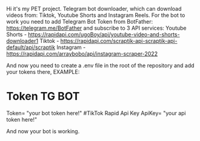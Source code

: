 Hi it's my PET project. Telegram bot downloader, which can download videos from: Tiktok, Youtube Shorts and Instagram Reels. For the bot to work you need to add Telegram Bot Token from BotFather:
https://telegram.me/BotFather
and subscribe to 3 API services:
Youtube Shorts - https://rapidapi.com/ugoBoy/api/youtube-video-and-shorts-downloader1
Tiktok - https://rapidapi.com/scraptik-api-scraptik-api-default/api/scraptik
Instagram - https://rapidapi.com/arraybobo/api/instagram-scraper-2022

And now you need to create a .env file in the root of the repository and add your tokens there, EXAMPLE:
# Token TG BOT
Token= "your bot token here!"
#TikTok Rapid Api Key
ApiKey= "your api token here!"

And now your bot is working.